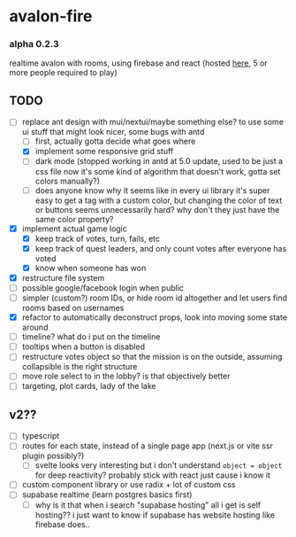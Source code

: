 # avalon-fire

### alpha 0.2.3

realtime avalon with rooms, using firebase and react (hosted [here](cyan-pink.web.app), 5 or more people required to play)

## TODO

-   [ ] replace ant design with mui/nextui/maybe something else? to use some ui stuff that might look nicer, some bugs with antd
    -   [ ] first, actually gotta decide what goes where
    -   [x] implement some responsive grid stuff
    -   [ ] dark mode (stopped working in antd at 5.0 update, used to be just a css file now it's some kind of algorithm that doesn't work, gotta set colors manually?)
    -   [ ] does anyone know why it seems like in every ui library it's super easy to get a tag with a custom color, but changing the color of text or buttons seems unnecessarily hard? why don't they just have the same color property?
-   [x] implement actual game logic
    -   [x] keep track of votes, turn, fails, etc
    -   [x] keep track of quest leaders, and only count votes after everyone has voted
    -   [x] know when someone has won
-   [x] restructure file system
-   [ ] possible google/facebook login when public
-   [ ] simpler (custom?) room IDs, or hide room id altogether and let users find rooms based on usernames
-   [x] refactor to automatically deconstruct props, look into moving some state around
-   [ ] timeline? what do i put on the timeline
-   [ ] tooltips when a button is disabled
-   [ ] restructure votes object so that the mission is on the outside, assuming collapsible is the right structure
-   [ ] move role select to in the lobby? is that objectively better
-   [ ] targeting, plot cards, lady of the lake

## v2??

-   [ ] typescript
-   [ ] routes for each state, instead of a single page app (next.js or vite ssr plugin possibly?)
    -   [ ] svelte looks very interesting but i don't understand `object = object` for deep reactivity? probably stick with react just cause i know it
-   [ ] custom component library or use radix + lot of custom css
-   [ ] supabase realtime (learn postgres basics first)
    -   [ ] why is it that when i search "supabase hosting" all i get is self hosting?? i just want to know if supabase has website hosting like firebase does..
